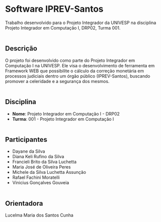 # Software IPREV-Santos

Trabalho desenvolvido para o Projeto Integrador da UNIVESP na disciplina Projeto Integrador em Computação I, DRP02, Turma 001.
<br><br>

## Descrição

O projeto foi desenvolvido como parte do Projeto Integrador em Computação I na UNIVESP. Ele visa o desenvolvimento de ferramenta em Framework WEB que possibilite o cálculo da correção monetária em processos judiciais dentro um órgão público (IPREV-Santos), buscando promover a celeridade e a segurança dos mesmos.
<br><br>

## Disciplina

- **Nome**: Projeto Integrador em Computação I - DRP02
- **Turma**: 001 - Projeto Integrador em Computação I
<br><br>

## Participantes

- Dayane da Silva
- Diana Keli Rufino da Silva
- Francieli Brito da Silva Luchetta
- Maria José de Oliveira Peres
- Michele da Silva Luchetta Assunção
- Rafael Fachini Moratelli
- Vinicius Gonçalves Gouveia
<br><br>

## Orientadora

Lucelma Maria dos Santos Cunha


